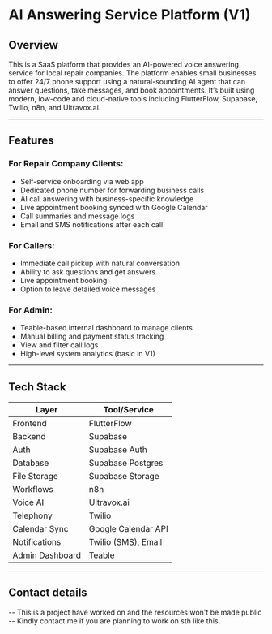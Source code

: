 # AI Answering Service Platform (V1)

## Overview

This is a SaaS platform that provides an AI-powered voice answering service for local repair companies. The platform enables small businesses to offer 24/7 phone support using a natural-sounding AI agent that can answer questions, take messages, and book appointments. It’s built using modern, low-code and cloud-native tools including FlutterFlow, Supabase, Twilio, n8n, and Ultravox.ai.

---

## Features

### For Repair Company Clients:
- Self-service onboarding via web app
- Dedicated phone number for forwarding business calls
- AI call answering with business-specific knowledge
- Live appointment booking synced with Google Calendar
- Call summaries and message logs
- Email and SMS notifications after each call

### For Callers:
- Immediate call pickup with natural conversation
- Ability to ask questions and get answers
- Live appointment booking
- Option to leave detailed voice messages

### For Admin:
- Teable-based internal dashboard to manage clients
- Manual billing and payment status tracking
- View and filter call logs
- High-level system analytics (basic in V1)

---

## Tech Stack

| Layer             | Tool/Service        |
|------------------|---------------------|
| Frontend         | FlutterFlow         |
| Backend          | Supabase            |
| Auth             | Supabase Auth       |
| Database         | Supabase Postgres   |
| File Storage     | Supabase Storage    |
| Workflows        | n8n                 |
| Voice AI         | Ultravox.ai         |
| Telephony        | Twilio              |
| Calendar Sync    | Google Calendar API |
| Notifications    | Twilio (SMS), Email |
| Admin Dashboard  | Teable              |

---

## Contact details
-- This is a project have worked on and the resources won't be made public
-- Kindly contact me if you are planning to work on sth like this.

